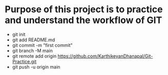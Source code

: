 # Purpose of this project is to practice and understand the workflow of **GIT**
* git init
* git add README.md
* git commit -m "first commit"
* git branch -M main
* git remote add origin https://github.com/KarthikeyanDhanapal/Git-Practice.git
* git push -u origin main